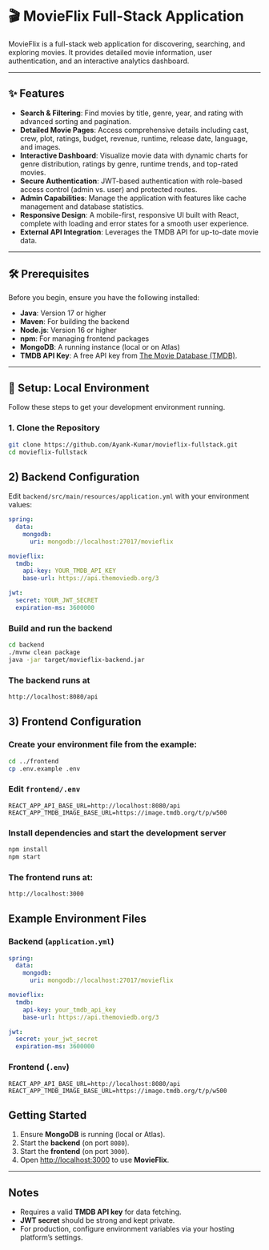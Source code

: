 # 🎬 MovieFlix Full-Stack Application

MovieFlix is a full-stack web application for discovering, searching, and exploring movies. It provides detailed movie information, user authentication, and an interactive analytics dashboard.

---

## ✨ Features

* **Search & Filtering**: Find movies by title, genre, year, and rating with advanced sorting and pagination.
* **Detailed Movie Pages**: Access comprehensive details including cast, crew, plot, ratings, budget, revenue, runtime, release date, language, and images.
* **Interactive Dashboard**: Visualize movie data with dynamic charts for genre distribution, ratings by genre, runtime trends, and top-rated movies.
* **Secure Authentication**: JWT-based authentication with role-based access control (admin vs. user) and protected routes.
* **Admin Capabilities**: Manage the application with features like cache management and database statistics.
* **Responsive Design**: A mobile-first, responsive UI built with React, complete with loading and error states for a smooth user experience.
* **External API Integration**: Leverages the TMDB API for up-to-date movie data.

---

## 🛠️ Prerequisites

Before you begin, ensure you have the following installed:

* **Java**: Version 17 or higher
* **Maven**: For building the backend
* **Node.js**: Version 16 or higher
* **npm**: For managing frontend packages
* **MongoDB**: A running instance (local or on Atlas)
* **TMDB API Key**: A free API key from [The Movie Database (TMDB)](https://www.themoviedb.org/signup).

---

## 🚀 Setup: Local Environment

Follow these steps to get your development environment running.

### 1. Clone the Repository

```bash
git clone https://github.com/Ayank-Kumar/movieflix-fullstack.git
cd movieflix-fullstack
```

## 2) Backend Configuration

Edit `backend/src/main/resources/application.yml` with your environment values:

```yaml
spring:
  data:
    mongodb:
      uri: mongodb://localhost:27017/movieflix

movieflix:
  tmdb:
    api-key: YOUR_TMDB_API_KEY
    base-url: https://api.themoviedb.org/3

jwt:
  secret: YOUR_JWT_SECRET
  expiration-ms: 3600000
```

### Build and run the backend

```bash
cd backend
./mvnw clean package
java -jar target/movieflix-backend.jar
```

### The backend runs at

```bash
http://localhost:8080/api
```

## 3) Frontend Configuration

### Create your environment file from the example:
```bash
cd ../frontend
cp .env.example .env
```

### Edit `frontend/.env`
```text
REACT_APP_API_BASE_URL=http://localhost:8080/api
REACT_APP_TMDB_IMAGE_BASE_URL=https://image.tmdb.org/t/p/w500
```
### Install dependencies and start the development server
```bash
npm install
npm start
```

###  The frontend runs at:

```bash
http://localhost:3000
```

## Example Environment Files

### Backend (`application.yml`)
```yaml
spring:
  data:
    mongodb:
      uri: mongodb://localhost:27017/movieflix

movieflix:
  tmdb:
    api-key: your_tmdb_api_key
    base-url: https://api.themoviedb.org/3

jwt:
  secret: your_jwt_secret
  expiration-ms: 3600000
```

### Frontend (`.env`)
```text
REACT_APP_API_BASE_URL=http://localhost:8080/api
REACT_APP_TMDB_IMAGE_BASE_URL=https://image.tmdb.org/t/p/w500
```

## Getting Started

1. Ensure **MongoDB** is running (local or Atlas).  
2. Start the **backend** (on port `8080`).  
3. Start the **frontend** (on port `3000`).  
4. Open [http://localhost:3000](http://localhost:3000) to use **MovieFlix**.  

---

## Notes

- Requires a valid **TMDB API key** for data fetching.  
- **JWT secret** should be strong and kept private.  
- For production, configure environment variables via your hosting platform’s settings.  
